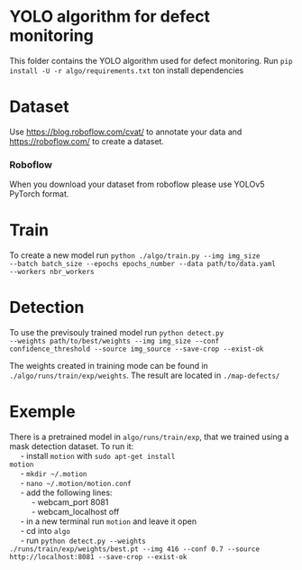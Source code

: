 # YOLO algorithm for defect monitoring

This folder contains the YOLO algorithm used for defect monitoring.
Run <code>pip install -U -r algo/requirements.txt</code> ton install dependencies

# Dataset
Use <url>https://blog.roboflow.com/cvat/</url> to annotate your data and <url>https://roboflow.com/</code> to create a dataset.
### Roboflow
When you download your dataset from roboflow please use YOLOv5 PyTorch format.

# Train

To create a new model run <code>python ./algo/train.py --img img_size --batch batch_size --epochs epochs_number --data path/to/data.yaml --workers nbr_workers</code>

# Detection

To use the previsouly trained model run <code>python detect.py --weights path/to/best/weights --img img_size --conf confidence_threshold --source img_source --save-crop --exist-ok</code> <br />

The weights created in training mode can be found in <code>./algo/runs/train/exp/weights</code>. The result are located in <code>./map-defects/</code>

# Exemple

There is a pretrained model in <code>algo/runs/train/exp</code>, that we trained using a mask detection dataset. To run it: <br />
&nbsp;&nbsp;&nbsp;&nbsp;&nbsp;- install <code>motion</code> with <code>sudo apt-get install motion</code> <br />
&nbsp;&nbsp;&nbsp;&nbsp;&nbsp;- <code>mkdir ~/.motion</code> <br />
&nbsp;&nbsp;&nbsp;&nbsp;&nbsp;- <code>nano ~/.motion/motion.conf</code> <br />
&nbsp;&nbsp;&nbsp;&nbsp;&nbsp;- add the following lines: <br />
&nbsp;&nbsp;&nbsp;&nbsp;&nbsp;&nbsp;&nbsp;&nbsp;&nbsp;&nbsp;- webcam_port 8081 <br />
&nbsp;&nbsp;&nbsp;&nbsp;&nbsp;&nbsp;&nbsp;&nbsp;&nbsp;&nbsp;- webcam_localhost off <br />
&nbsp;&nbsp;&nbsp;&nbsp;&nbsp;- in a new terminal run <code>motion</code> and leave it open <br />
&nbsp;&nbsp;&nbsp;&nbsp;&nbsp;- cd into <code>algo</code> <br />
&nbsp;&nbsp;&nbsp;&nbsp;&nbsp;- run <code>python detect.py --weights ./runs/train/exp/weights/best.pt --img 416 --conf 0.7 --source http://localhost:8081 --save-crop --exist-ok</code>
